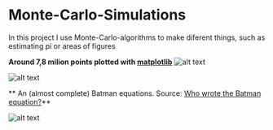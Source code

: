# Monte-Carlo-Simulations

In this project I use Monte-Carlo-algorithms to make diferent things, such as estimating pi or areas of figures


**Around 7,8 milion points plotted with [matplotlib](https://matplotlib.org/index.html)**
![alt text](https://github.com/ikar1234/Monte-Carlo-Pi/blob/master/Monte-Carlo-Pi/MCPi-Python.png)


![alt text](https://github.com/ikar1234/Monte-Carlo-Pi/blob/master/Monte-Carlo-Pi/Figure_1.png)

** An (almost complete) Batman equations. Source: [Who wrote the Batman equation?](https://www.quora.com/Who-wrote-the-Batman-equation)**

![alt text](https://github.com/ikar1234/Monte-Carlo-Pi/blob/master/Monte-Carlo-Pi/Batman.png)
